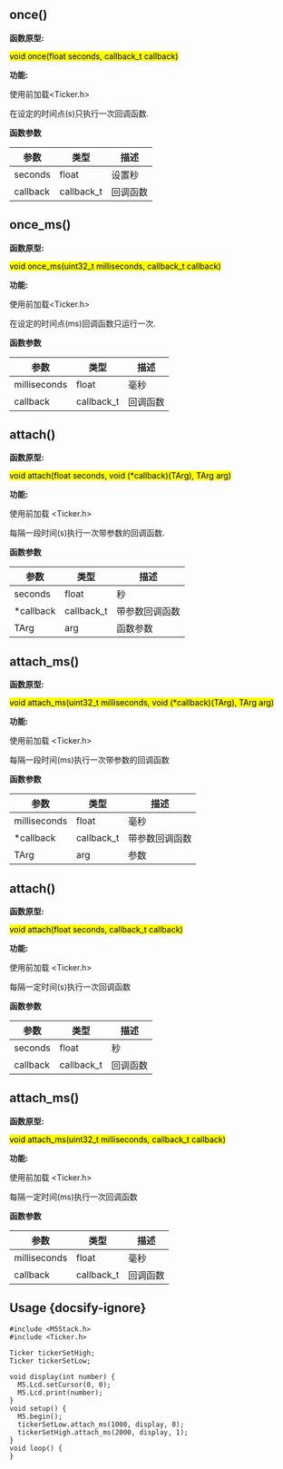 ## once()

**函数原型:**

<mark>void once(float seconds, callback_t callback)</mark>

**功能:**

使用前加载<Ticker.h>

在设定的时间点(s)只执行一次回调函数.

**函数参数**
	
| 参数 | 类型 | 描述 |
| --- | --- | --- |
| seconds | float | 设置秒 |
| callback | callback_t | 回调函数 |

## once_ms()

**函数原型:**

<mark>void once_ms(uint32_t milliseconds, callback_t callback)</mark>

**功能:**

使用前加载<Ticker.h>

在设定的时间点(ms)回调函数只运行一次.

**函数参数**
	
| 参数 | 类型 | 描述 |
| --- | --- | --- |
| milliseconds | float | 毫秒 |
| callback | callback_t | 回调函数 |

## attach()

**函数原型:**

<mark>void attach(float seconds, void (*callback)(TArg), TArg arg)</mark>

**功能:**

使用前加载 <Ticker.h> 

每隔一段时间(s)执行一次带参数的回调函数.

**函数参数**
	
| 参数 |类型 | 描述 |
| --- | --- | --- |
| seconds | float | 秒 |
| *callback | callback_t | 带参数回调函数 |
| TArg | arg | 函数参数 |

## attach_ms()

**函数原型:**

<mark>void attach_ms(uint32_t milliseconds, void (*callback)(TArg), TArg arg)</mark>

**功能:**

使用前加载 <Ticker.h> 

每隔一段时间(ms)执行一次带参数的回调函数

**函数参数**
	
| 参数 | 类型 | 描述 |
| --- | --- | --- |
| milliseconds | float | 毫秒 |
| *callback | callback_t | 带参数回调函数 |
| TArg | arg | 参数 |

## attach()

**函数原型:**

<mark>void attach(float seconds, callback_t callback)</mark>

**功能:**

使用前加载 <Ticker.h>

每隔一定时间(s)执行一次回调函数

**函数参数**
	
| 参数 | 类型 | 描述 |
| --- | --- | --- |
| seconds | float | 秒 |
| callback | callback_t | 回调函数 |

## attach_ms()

**函数原型:**

<mark>void attach_ms(uint32_t milliseconds, callback_t callback)</mark>

**功能:**

使用前加载 <Ticker.h> 

每隔一定时间(ms)执行一次回调函数

**函数参数**
	
| 参数 | 类型 | 描述 |
| --- | --- | --- |
| milliseconds | float | 毫秒 |
| callback | callback_t | 回调函数 |

## Usage {docsify-ignore}

```arduino
#include <M5Stack.h>
#include <Ticker.h>

Ticker tickerSetHigh;
Ticker tickerSetLow;

void display(int number) {
  M5.Lcd.setCursor(0, 0);
  M5.Lcd.print(number);
}
void setup() {
  M5.begin();
  tickerSetLow.attach_ms(1000, display, 0);
  tickerSetHigh.attach_ms(2000, display, 1);
}
void loop() {
}



```